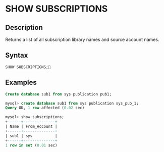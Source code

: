 # **SHOW SUBSCRIPTIONS**

## **Description**

Returns a list of all subscription library names and source account names.

## **Syntax**

```
SHOW SUBSCRIPTIONS;
```

## **Examples**

```sql
Create database sub1 from sys publication pub1;

mysql> create database sub1 from sys publication sys_pub_1;
Query OK, 1 row affected (0.02 sec)

mysql> show subscriptions;
+------+--------------+
| Name | From_Account |
+------+--------------+
| sub1 | sys          |
+------+--------------+
1 row in set (0.01 sec)
```
